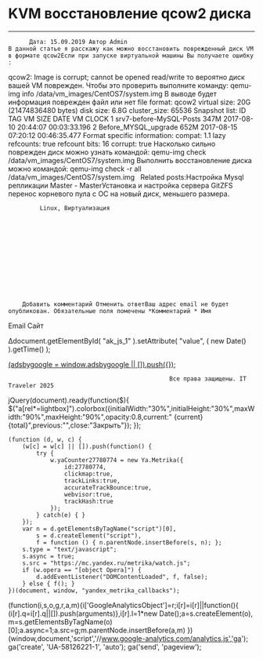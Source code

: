 #                 	KVM восстановление qcow2 диска                	  
***            ***

			
            
		
    
	
    	  Дата: 15.09.2019 Автор Admin  
	В данной статье я расскажу как можно восстановить поврежденный диск VM в формате qcow2Если при запуске виртуальной машины Вы получаете ошибку :
qcow2: Image is corrupt; cannot be opened read/write
то вероятно диск вашей VM поврежден.
Чтобы это проверить выполните команду:
qemu-img info /data/vm_images/CentOS7/system.img
В выводе будет информация поврежден файл или нет
file format: qcow2
virtual size: 20G (21474836480 bytes)
disk size: 6.8G
cluster_size: 65536
Snapshot list:
ID        TAG                 VM SIZE                DATE       VM CLOCK
1         srv7-before-MySQL-Posts   347M 2017-08-10 20:44:07   00:03:33.196
2         Before_MYSQL_upgrade   652M 2017-08-15 07:20:12   00:46:35.477
Format specific information:
    compat: 1.1
    lazy refcounts: true
    refcount bits: 16
    corrupt: true
Насколько сильно поврежден диск можно узнать командой:
qemu-img check /data/vm_images/CentOS7/system.img
Выполнить восстановление диска можно командой:
qemu-img check -r all /data/vm_images/CentOS7/system.img
&nbsp;
Related posts:Настройка Mysql репликации Master - MasterУстановка и настройка сервера GitZFS перенос корневого пула с ОС на новый диск, меньшего размера.
        
             Linux, Виртуализация 
               
        
            
        
    
                        
                    
                    
                
        
                
	
		
		Добавить комментарий Отменить ответВаш адрес email не будет опубликован. Обязательные поля помечены *Комментарий * Имя 
Email 
Сайт 
 
&#916;document.getElementById( "ak_js_1" ).setAttribute( "value", ( new Date() ).getTime() );	
	
<ins class="adsbygoogle"
     style="display:block"
     data-ad-client="ca-pub-1890562251101921"
     data-ad-slot="9117958896"
     data-ad-format="auto">
(adsbygoogle = window.adsbygoogle || []).push({});
			
        
        
		
        
           
    
    
  
	
    
		
        
             
			
                
                    
                                                  Все права защищены. IT Traveler 2025 
                         
                        
																														                    
                    
				
                
                
    
			
		                            
	
	
                
                
			
                
		
        
	
    
jQuery(document).ready(function($){
  $("a[rel*=lightbox]").colorbox({initialWidth:"30%",initialHeight:"30%",maxWidth:"90%",maxHeight:"90%",opacity:0.8,current:" {current}  {total}",previous:"",close:"Закрыть"});
});
  
    (function (d, w, c) {
        (w[c] = w[c] || []).push(function() {
            try {
                w.yaCounter27780774 = new Ya.Metrika({
                    id:27780774,
                    clickmap:true,
                    trackLinks:true,
                    accurateTrackBounce:true,
                    webvisor:true,
                    trackHash:true
                });
            } catch(e) { }
        });
        var n = d.getElementsByTagName("script")[0],
            s = d.createElement("script"),
            f = function () { n.parentNode.insertBefore(s, n); };
        s.type = "text/javascript";
        s.async = true;
        s.src = "https://mc.yandex.ru/metrika/watch.js";
        if (w.opera == "[object Opera]") {
            d.addEventListener("DOMContentLoaded", f, false);
        } else { f(); }
    })(document, window, "yandex_metrika_callbacks");
  (function(i,s,o,g,r,a,m){i['GoogleAnalyticsObject']=r;i[r]=i[r]||function(){
  (i[r].q=i[r].q||[]).push(arguments)},i[r].l=1*new Date();a=s.createElement(o),
  m=s.getElementsByTagName(o)[0];a.async=1;a.src=g;m.parentNode.insertBefore(a,m)
  })(window,document,'script','//www.google-analytics.com/analytics.js','ga');
  ga('create', 'UA-58126221-1', 'auto');
  ga('send', 'pageview');
